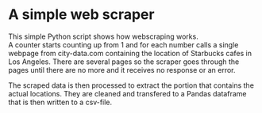 # A simple web scraper

This simple Python script shows how webscraping works.  
A counter starts counting up from 1 and for each number calls
a single webpage from city-data.com containing the location of
Starbucks cafes in Los Angeles. There are several pages so the 
scraper goes through the pages until there are no more and it receives
no response or an error.

The scraped data is then processed to extract the portion that contains
the actual locations. They are cleaned and transfered to a Pandas dataframe
that is then written to a csv-file.
